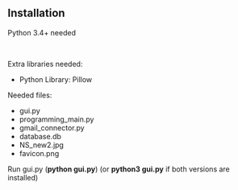 <h2>Installation</h2>
<p>Python 3.4+ needed</p>
<br>
<p>Extra libraries needed:</p>
<ul>
    <li>Python Library: Pillow</li>
</ul>
<p>Needed files:</p>
<ul>
    <li>gui.py</li>
    <li>programming_main.py</li>
    <li>gmail_connector.py</li>
    <li>database.db</li>
    <li>NS_new2.jpg</li>
    <li>favicon.png</li>
</ul>

<p>Run gui.py (<b>python gui.py</b>) (or <b>python3 gui.py</b> if both versions are installed)</p>
